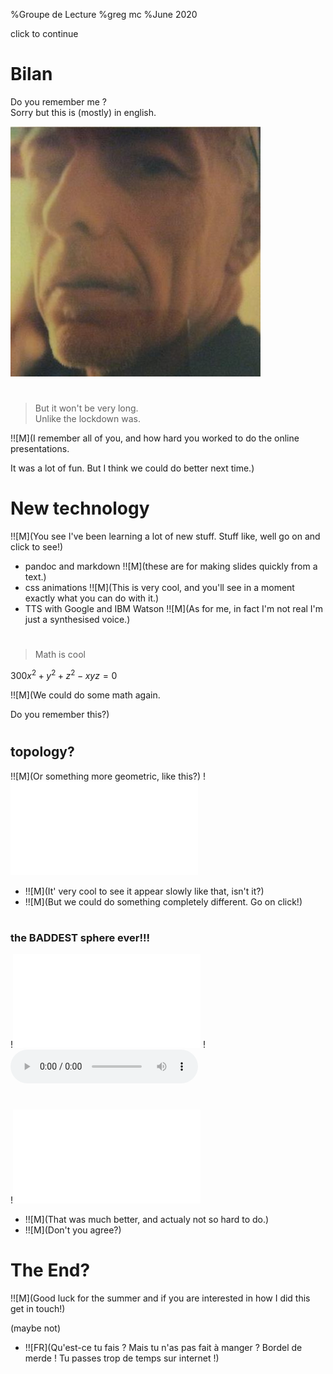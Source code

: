 %Groupe de Lecture
%greg mc
%June 2020

click to continue

# Bilan

 Do you remember me ?  
 Sorry but this is (mostly) in english.

![](me.jpeg)

#

> But it won't be very long.  
Unlike the lockdown was.

!![M](I remember all of you,  and how hard you worked to do the online
presentations.

It was a lot of fun. But I think we could do better next time.)

# New technology

!![M](You see I've been learning a lot of new stuff.
Stuff like, well go on and click to see!)
- pandoc and markdown
!![M](these are for making slides quickly from a text.)
- css animations
!![M](This is very cool, and you'll see in a moment exactly what you can do with it.)
- TTS with Google and IBM Watson 
!![M](As for me, in fact I'm not real I'm just a synthesised voice.)

#

>Math is cool

300$x^2 + y^2 + z^2 - xyz = 0$

!![M](We could do some math again.

Do you remember this?)

#

## topology?

!![M](Or something more geometric, like this?)
!![](torus.html)

- !![M](It' very cool to see it appear slowly like that, isn't it?)
- !![M](But we could do something completely different. Go on click!)

#
### the BADDEST sphere ever!!!

!![](sw.html)
!![](sw.mp3)

#

!![](c3po.html)

- !![M](That was much better, and actualy not so hard to do.)
- !![M](Don't you agree?)

# The End?

!![M](Good luck for the summer
and if you are interested in how I did this get in touch!)

(maybe not)

- !![FR](Qu'est-ce tu fais ? Mais tu n'as pas fait à manger ? 
Bordel de merde ! Tu passes trop de temps sur internet !)
